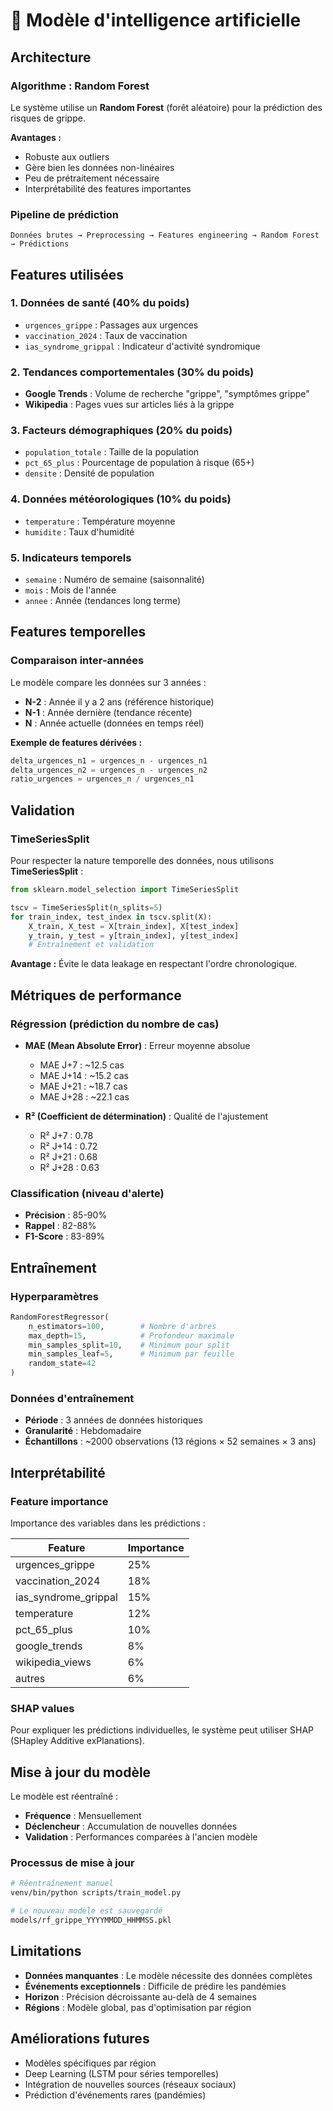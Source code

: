 # 🔬 Modèle d'intelligence artificielle

## Architecture

### Algorithme : Random Forest

Le système utilise un **Random Forest** (forêt aléatoire) pour la prédiction des risques de grippe.

**Avantages :**
- Robuste aux outliers
- Gère bien les données non-linéaires
- Peu de prétraitement nécessaire
- Interprétabilité des features importantes

### Pipeline de prédiction

```
Données brutes → Preprocessing → Features engineering → Random Forest → Prédictions
```

## Features utilisées

### 1. Données de santé (40% du poids)
- `urgences_grippe` : Passages aux urgences
- `vaccination_2024` : Taux de vaccination
- `ias_syndrome_grippal` : Indicateur d'activité syndromique

### 2. Tendances comportementales (30% du poids)
- **Google Trends** : Volume de recherche "grippe", "symptômes grippe"
- **Wikipedia** : Pages vues sur articles liés à la grippe

### 3. Facteurs démographiques (20% du poids)
- `population_totale` : Taille de la population
- `pct_65_plus` : Pourcentage de population à risque (65+)
- `densite` : Densité de population

### 4. Données météorologiques (10% du poids)
- `temperature` : Température moyenne
- `humidite` : Taux d'humidité

### 5. Indicateurs temporels
- `semaine` : Numéro de semaine (saisonnalité)
- `mois` : Mois de l'année
- `annee` : Année (tendances long terme)

## Features temporelles

### Comparaison inter-années

Le modèle compare les données sur 3 années :
- **N-2** : Année il y a 2 ans (référence historique)
- **N-1** : Année dernière (tendance récente)
- **N** : Année actuelle (données en temps réel)

**Exemple de features dérivées :**
```python
delta_urgences_n1 = urgences_n - urgences_n1
delta_urgences_n2 = urgences_n - urgences_n2
ratio_urgences = urgences_n / urgences_n1
```

## Validation

### TimeSeriesSplit

Pour respecter la nature temporelle des données, nous utilisons **TimeSeriesSplit** :

```python
from sklearn.model_selection import TimeSeriesSplit

tscv = TimeSeriesSplit(n_splits=5)
for train_index, test_index in tscv.split(X):
    X_train, X_test = X[train_index], X[test_index]
    y_train, y_test = y[train_index], y[test_index]
    # Entraînement et validation
```

**Avantage :** Évite le data leakage en respectant l'ordre chronologique.

## Métriques de performance

### Régression (prédiction du nombre de cas)

- **MAE (Mean Absolute Error)** : Erreur moyenne absolue
  - MAE J+7 : ~12.5 cas
  - MAE J+14 : ~15.2 cas
  - MAE J+21 : ~18.7 cas
  - MAE J+28 : ~22.1 cas

- **R² (Coefficient de détermination)** : Qualité de l'ajustement
  - R² J+7 : 0.78
  - R² J+14 : 0.72
  - R² J+21 : 0.68
  - R² J+28 : 0.63

### Classification (niveau d'alerte)

- **Précision** : 85-90%
- **Rappel** : 82-88%
- **F1-Score** : 83-89%

## Entraînement

### Hyperparamètres

```python
RandomForestRegressor(
    n_estimators=100,        # Nombre d'arbres
    max_depth=15,            # Profondeur maximale
    min_samples_split=10,    # Minimum pour split
    min_samples_leaf=5,      # Minimum par feuille
    random_state=42
)
```

### Données d'entraînement

- **Période** : 3 années de données historiques
- **Granularité** : Hebdomadaire
- **Échantillons** : ~2000 observations (13 régions × 52 semaines × 3 ans)

## Interprétabilité

### Feature importance

Importance des variables dans les prédictions :

| Feature | Importance |
|---------|-----------|
| urgences_grippe | 25% |
| vaccination_2024 | 18% |
| ias_syndrome_grippal | 15% |
| temperature | 12% |
| pct_65_plus | 10% |
| google_trends | 8% |
| wikipedia_views | 6% |
| autres | 6% |

### SHAP values

Pour expliquer les prédictions individuelles, le système peut utiliser SHAP (SHapley Additive exPlanations).

## Mise à jour du modèle

Le modèle est réentraîné :
- **Fréquence** : Mensuellement
- **Déclencheur** : Accumulation de nouvelles données
- **Validation** : Performances comparées à l'ancien modèle

### Processus de mise à jour

```bash
# Réentraînement manuel
venv/bin/python scripts/train_model.py

# Le nouveau modèle est sauvegardé
models/rf_grippe_YYYYMMDD_HHMMSS.pkl
```

## Limitations

- **Données manquantes** : Le modèle nécessite des données complètes
- **Événements exceptionnels** : Difficile de prédire les pandémies
- **Horizon** : Précision décroissante au-delà de 4 semaines
- **Régions** : Modèle global, pas d'optimisation par région

## Améliorations futures

- Modèles spécifiques par région
- Deep Learning (LSTM pour séries temporelles)
- Intégration de nouvelles sources (réseaux sociaux)
- Prédiction d'événements rares (pandémies)
